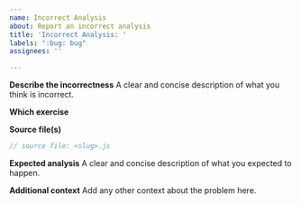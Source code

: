 ```yaml
---
name: Incorrect Analysis
about: Report an incorrect analysis
title: 'Incorrect Analysis: '
labels: ":bug: bug"
assignees: ''

---
```


**Describe the incorrectness**
A clear and concise description of what you think is incorrect.

**Which exercise**

**Source file(s)**
```javascript
// source file: <slug>.js

``` 
**Expected analysis**
A clear and concise description of what you expected to happen.

**Additional context**
Add any other context about the problem here.
